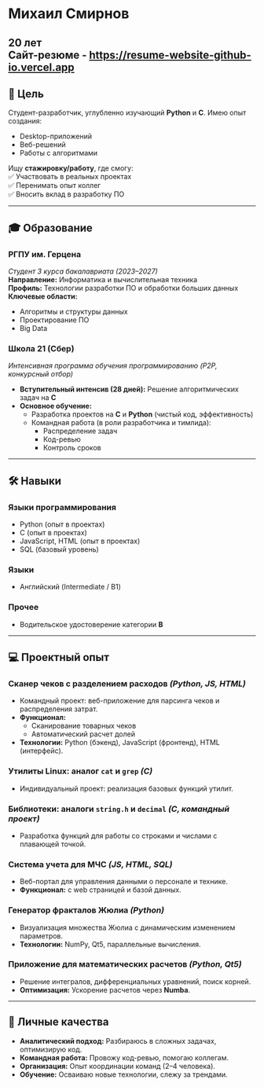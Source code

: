 # Михаил Смирнов  
**20 лет**  
Сайт-резюме - https://resume-website-github-io.vercel.app
---

## 🎯 Цель  
Студент-разработчик, углубленно изучающий **Python** и **C**. Имею опыт создания:  
- Desktop-приложений  
- Веб-решений  
- Работы с алгоритмами  

Ищу **стажировку/работу**, где смогу:  
✅ Участвовать в реальных проектах  
✅ Перенимать опыт коллег  
✅ Вносить вклад в разработку ПО  

---

## 🎓 Образование  
### **РГПУ им. Герцена**  
*Студент 3 курса бакалавриата (2023–2027)*  
**Направление:** Информатика и вычислительная техника  
**Профиль:** Технологии разработки ПО и обработки больших данных  
**Ключевые области:**  
- Алгоритмы и структуры данных  
- Проектирование ПО  
- Big Data  

### **Школа 21 (Сбер)**  
*Интенсивная программа обучения программированию (P2P, конкурсный отбор)*  
- **Вступительный интенсив (28 дней):** Решение алгоритмических задач на **C**  
- **Основное обучение:**  
  - Разработка проектов на **C** и **Python** (чистый код, эффективность)  
  - Командная работа (в роли разработчика и тимлида):  
    - Распределение задач  
    - Код-ревью  
    - Контроль сроков  

---

## 🛠 Навыки  
### **Языки программирования**  
- Python (опыт в проектах)  
- C (опыт в проектах)  
- JavaScript, HTML (опыт в проектах)  
- SQL (базовый уровень)   

### **Языки**  
- Английский (Intermediate / B1)  

### **Прочее**  
- Водительское удостоверение категории **B**  

---

## 💻 Проектный опыт  
### **Сканер чеков с разделением расходов** *(Python, JS, HTML)*  
- Командный проект: веб-приложение для парсинга чеков и распределения затрат.  
- **Функционал:**  
  - Сканирование товарных чеков  
  - Автоматический расчет долей  
- **Технологии:** Python (бэкенд), JavaScript (фронтенд), HTML (интерфейс).  

### **Утилиты Linux: аналог `cat` и `grep`** *(C)*  
- Индивидуальный проект: реализация базовых функций утилит.  

### **Библиотеки: аналоги `string.h` и `decimal`** *(C, командный проект)*  
- Разработка функций для работы со строками и числами с плавающей точкой.  

### **Система учета для МЧС** *(JS, HTML, SQL)*  
- Веб-портал для управления данными о персонале и технике.  
- **Функционал:** с web страницей и базой данных.  

### **Генератор фракталов Жюлиа** *(Python)*  
- Визуализация множества Жюлиа с динамическим изменением параметров.  
- **Технологии:** NumPy, Qt5, параллельные вычисления.  

### **Приложение для математических расчетов** *(Python, Qt5)*  
- Решение интегралов, дифференциальных уравнений, поиск корней.  
- **Оптимизация:** Ускорение расчетов через **Numba**.  

---

## 🌟 Личные качества  
- **Аналитический подход:** Разбираюсь в сложных задачах, оптимизирую код.  
- **Командная работа:** Провожу код-ревью, помогаю коллегам.  
- **Организация:** Опыт координации команд (2–4 человека).  
- **Обучение:** Осваиваю новые технологии, слежу за трендами.  

